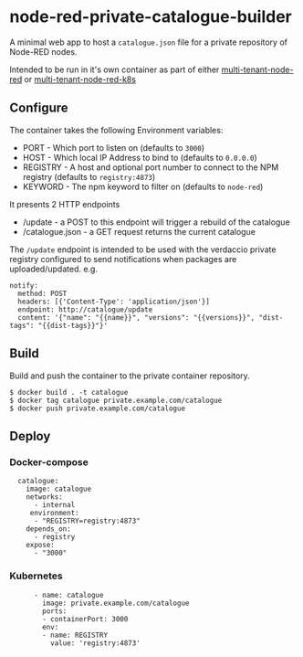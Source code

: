 # node-red-private-catalogue-builder

A minimal web app to host a `catalogue.json` file for a private repository of
Node-RED nodes.

Intended to be run in it's own container as part of either 
[multi-tenant-node-red]() or [multi-tenant-node-red-k8s]()

## Configure

The container takes the following Environment variables:

 - PORT - Which port to listen on (defaults to `3000`)
 - HOST - Which local IP Address to bind to (defaults to `0.0.0.0`)
 - REGISTRY - A host and optional port number to connect to the NPM registry (defaults to `registry:4873`)
 - KEYWORD - The npm keyword to filter on (defaults to `node-red`)

 It presents 2 HTTP endpoints

  - /update - a POST to this endpoint will trigger a rebuild of the catalogue
  - /catalogue.json - a GET request returns the current catalogue

The `/update` endpoint is intended to be used with the verdaccio private registry configured to send notifications
when packages are uploaded/updated. e.g.

```
notify:
  method: POST
  headers: [{'Content-Type': 'application/json'}]
  endpoint: http://catalogue/update
  content: '{"name": "{{name}}", "versions": "{{versions}}", "dist-tags": "{{dist-tags}}"}'
```

## Build

Build and push the container to the private container repository.

```
$ docker build . -t catalogue
$ docker tag catalogue private.example.com/catalogue
$ docker push private.example.com/catalogue
```

## Deploy

### Docker-compose

```
  catalogue:
    image: catalogue
    networks:
      - internal
     environment:
      - "REGISTRY=registry:4873"
    depends_on:
      - registry
    expose:
      - "3000"
```

### Kubernetes

```
      - name: catalogue
        image: private.example.com/catalogue
        ports:
        - containerPort: 3000
        env:
        - name: REGISTRY
          value: 'registry:4873'
```